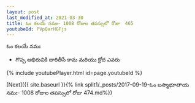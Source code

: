 ```yaml
---
layout: post
last_modified_at: 2021-03-30
title: ఓం కలయే నమః- 1008 రోజుల తపస్సులో రోజు  465
youtubeId: PVpQarHGFjs
---
```

 
 
 ఓం కలయే నమః  
 
 -  గొప్ప అభిరుచికి దారితీసే కామ మరియు క్రోద ఎవరు 
 
  
 
  
 
 
 
 
 
 


{% include youtubePlayer.html id=page.youtubeId %}
 
[Next]({{ site.baseurl }}{% link  split1/_posts/2017-09-19-ఓం బస్మాభూతాయ నమః- 1008 రోజుల తపస్సులో రోజు  474.md%})
 
